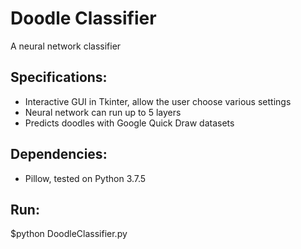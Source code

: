 # Doodle Classifier
A neural network classifier 
## Specifications: ##
* Interactive GUI in Tkinter, allow the user choose various settings
* Neural network can run up to 5 layers
* Predicts doodles with Google Quick Draw datasets
## Dependencies: ##
* Pillow, tested on Python 3.7.5
## Run: ##
$python DoodleClassifier.py
